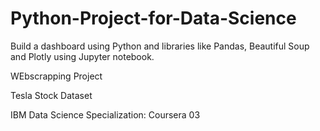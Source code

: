 # Python-Project-for-Data-Science

Build a dashboard using Python and libraries like Pandas, Beautiful Soup and Plotly using Jupyter notebook.

WEbscrapping Project

Tesla Stock Dataset

IBM Data Science Specialization: Coursera 03

